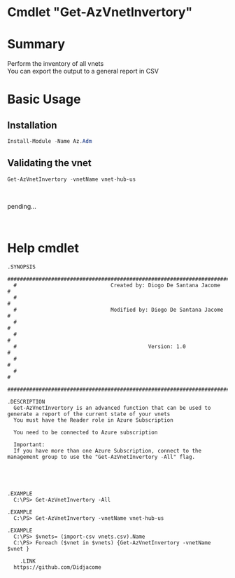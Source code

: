 # Cmdlet "Get-AzVnetInvertory"

# Summary
Perform the inventory of all vnets <br>
You can export the output to a general report in CSV

# Basic Usage
## Installation

```powershell
Install-Module -Name Az.Adm
```
## Validating the vnet
```powershell
Get-AzVnetInvertory -vnetName vnet-hub-us
```
<br>

pending...

<br>

# Help cmdlet




      
    .SYNOPSIS
      #################################################################################################################
      #                              Created by: Diogo De Santana Jacome                                              #
      #                                                                                                               #
      #                              Modified by: Diogo De Santana Jacome                                             #
      #                                                                                                               #
      #                                                                                                               #
      #                                          Version: 1.0                                                         #
      #                                                                                                               #
      #                                                                                                               #
      #################################################################################################################   
    
    .DESCRIPTION
      Get-AzVnetInvertory is an advanced function that can be used to generate a report of the current state of your vnets
      You must have the Reader role in Azure Subscription

      You need to be connected to Azure subscription 

      Important:
      If you have more than one Azure Subscription, connect to the management group to use the "Get-AzVnetInvertory -All" flag.




    
    .EXAMPLE
      C:\PS> Get-AzVnetInvertory -All
				
    .EXAMPLE
      C:\PS> Get-AzVnetInvertory -vnetName vnet-hub-us

    .EXAMPLE
      C:\PS> $vnets= (import-csv vnets.csv).Name
      C:\PS> Foreach ($vnet in $vnets) {Get-AzVnetInvertory -vnetName $vnet }
    
		.LINK 
      https://github.com/Didjacome